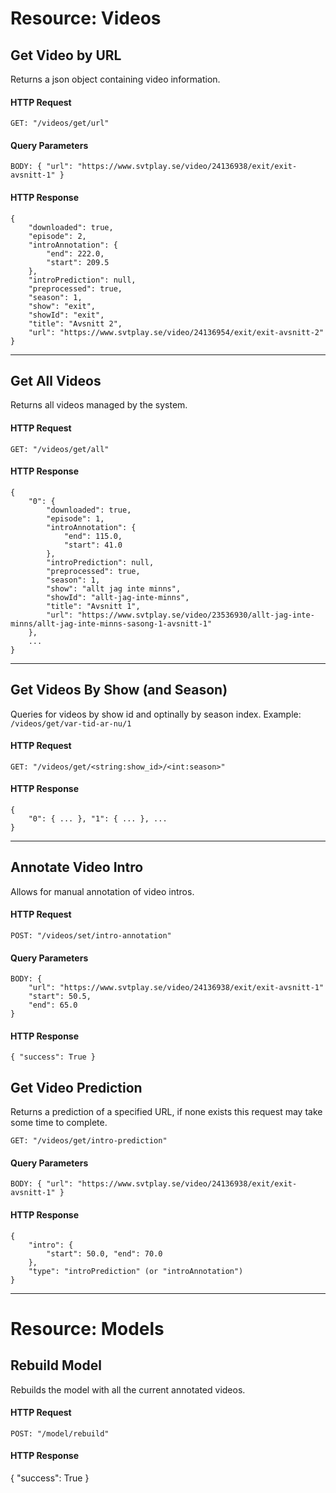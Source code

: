 # Resource: Videos  

## Get Video by URL

Returns a json object containing video information. 

#### HTTP Request

    GET: "/videos/get/url"

#### Query Parameters

    BODY: { "url": "https://www.svtplay.se/video/24136938/exit/exit-avsnitt-1" }

#### HTTP Response 

    {
        "downloaded": true,
        "episode": 2,
        "introAnnotation": {
            "end": 222.0,
            "start": 209.5
        },
        "introPrediction": null,
        "preprocessed": true,
        "season": 1,
        "show": "exit",
        "showId": "exit",
        "title": "Avsnitt 2",
        "url": "https://www.svtplay.se/video/24136954/exit/exit-avsnitt-2"
    }

---

## Get All Videos 

Returns all videos managed by the system. 

#### HTTP Request

    GET: "/videos/get/all"

#### HTTP Response

    {
        "0": {
            "downloaded": true,
            "episode": 1,
            "introAnnotation": {
                "end": 115.0,
                "start": 41.0
            },
            "introPrediction": null,
            "preprocessed": true,
            "season": 1,
            "show": "allt jag inte minns",
            "showId": "allt-jag-inte-minns",
            "title": "Avsnitt 1",
            "url": "https://www.svtplay.se/video/23536930/allt-jag-inte-minns/allt-jag-inte-minns-sasong-1-avsnitt-1"
        },
        ...
    }

---

## Get Videos By Show (and Season) 

Queries for videos by show id and optinally by season index. Example: `/videos/get/var-tid-ar-nu/1`

#### HTTP Request

    GET: "/videos/get/<string:show_id>/<int:season>"

#### HTTP Response

    {
        "0": { ... }, "1": { ... }, ...
    }

---

## Annotate Video Intro 
Allows for manual annotation of video intros. 

#### HTTP Request

    POST: "/videos/set/intro-annotation"

#### Query Parameters

    BODY: { 
        "url": "https://www.svtplay.se/video/24136938/exit/exit-avsnitt-1" 
        "start": 50.5,
        "end": 65.0
    }
    
#### HTTP Response 

    { "success": True }

## Get Video Prediction 
Returns a prediction of a specified URL, if none exists this request may take some time to complete. 

    GET: "/videos/get/intro-prediction"

#### Query Parameters

    BODY: { "url": "https://www.svtplay.se/video/24136938/exit/exit-avsnitt-1" }

#### HTTP Response 

    {   
        "intro": {
            "start": 50.0, "end": 70.0
        }, 
        "type": "introPrediction" (or "introAnnotation")
    }

---

# Resource: Models  

## Rebuild Model

Rebuilds the model with all the current annotated videos. 

#### HTTP Request


    POST: "/model/rebuild"

#### HTTP Response 

  { "success": True }
